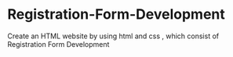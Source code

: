 # Registration-Form-Development
Create an HTML website by using html and css , which consist of Registration Form Development
